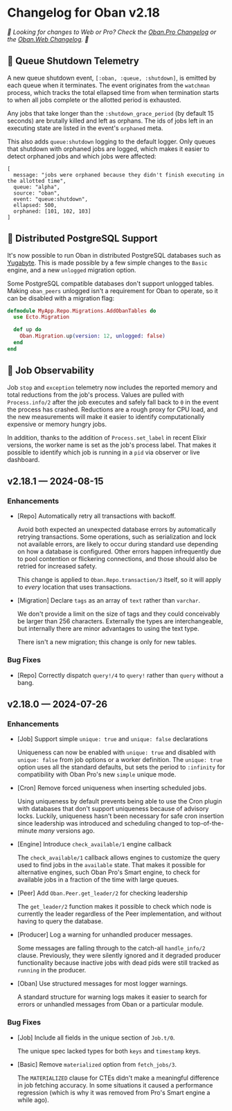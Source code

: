 # Changelog for Oban v2.18

_🌟 Looking for changes to Web or Pro? Check the [Oban.Pro Changelog][opc] or the [Oban.Web
Changelog][owc]. 🌟_

## 🔭 Queue Shutdown Telemetry

A new queue shutdown event, `[:oban, :queue, :shutdown]`, is emitted by each queue when it
terminates. The event originates from the `watchman` process, which tracks the total ellapsed time
from when termination starts to when all jobs complete or the allotted period is exhausted.

Any jobs that take longer than the `:shutdown_grace_period` (by default 15 seconds) are brutally
killed and left as orphans. The ids of jobs left in an executing state are listed in the event's
`orphaned` meta.

This also adds `queue:shutdown` logging to the default logger. Only queues that shutdown with
orphaned jobs are logged, which makes it easier to detect orphaned jobs and which jobs were
affected:

```
[
  message: "jobs were orphaned because they didn't finish executing in the allotted time",
  queue: "alpha",
  source: "oban",
  event: "queue:shutdown",
  ellapsed: 500,
  orphaned: [101, 102, 103]
]
```

## 🚚 Distributed PostgreSQL Support

It's now possible to run Oban in distributed PostgreSQL databases such as [Yugabyte][yuga]. This
is made possible by a few simple changes to the `Basic` engine, and a new `unlogged` migration
option.

Some PostgreSQL compatible databases don't support unlogged tables. Making `oban_peers` unlogged
isn't a requirement for Oban to operate, so it can be disabled with a migration flag:

```elixir
defmodule MyApp.Repo.Migrations.AddObanTables do
  use Ecto.Migration

  def up do
    Oban.Migration.up(version: 12, unlogged: false)
  end
end
```

[yuga]: https://www.yugabyte.com/

## 🧠 Job Observability 

Job `stop` and `exception` telemetry now includes the reported memory and total reductions from
the job's process. Values are pulled with `Process.info/2` after the job executes and safely fall
back to `0` in the event the process has crashed. Reductions are a rough proxy for CPU load, and
the new measurements will make it easier to identify computationally expensive or memory hungry
jobs.

In addition, thanks to the addition of `Process.set_label` in recent Elixir versions, the worker
name is set as the job's process label. That makes it possible to identify which job is running in
a `pid` via observer or live dashboard.

## v2.18.1 — 2024-08-15

### Enhancements

- [Repo] Automatically retry all transactions with backoff.

  Avoid both expected an unexpected database errors by automatically retrying transactions. Some
  operations, such as serialization and lock not available errors, are likely to occur during
  standard use depending on how a database is configured. Other errors happen infrequently due to
  pool contention or flickering connections, and those should also be retried for increased
  safety.

  This change is applied to `Oban.Repo.transaction/3` itself, so it will apply to _every_ location
  that uses transactions.

- [Migration] Declare `tags` as an array of `text` rather than `varchar`.

  We don't provide a limit on the size of tags and they could conceivably be larger than 256
  characters. Externally the types are interchangeable, but internally there are minor advantages
  to using the text type.

  There isn't a new migration; this change is only for new tables.

### Bug Fixes

- [Repo] Correctly dispatch `query!/4` to `query!` rather than `query` without a bang.

## v2.18.0 — 2024-07-26

### Enhancements

- [Job] Support simple `unique: true` and `unique: false` declarations

  Uniqueness can now be enabled with `unique: true` and disabled with `unique: false` from job
  options or a worker definition. The `unique: true` option uses all the standard defaults, but
  sets the period to `:infinity` for compatibility with Oban Pro's new `simple` unique mode.

- [Cron] Remove forced uniqueness when inserting scheduled jobs.

  Using uniqueness by default prevents being able to use the Cron plugin with databases that don't
  support uniqueness because of advisory locks. Luckily, uniqueness hasn't been necessary for safe
  cron insertion since leadership was introduced and scheduling changed to top-of-the-minute
  _many_ versions ago.

- [Engine] Introduce `check_available/1` engine callback

  The `check_available/1` callback allows engines to customize the query used to find jobs in the
  `available` state. That makes it possible for alternative engines, such Oban Pro's Smart engine,
  to check for available jobs in a fraction of the time with large queues.

- [Peer] Add `Oban.Peer.get_leader/2` for checking leadership

  The `get_leader/2` function makes it possible to check which node is currently the leader
  regardless of the Peer implementation, and without having to query the database.

- [Producer] Log a warning for unhandled producer messages.

  Some messages are falling through to the catch-all `handle_info/2` clause. Previously, they were
  silently ignored and it degraded producer functionality because inactive jobs with dead pids
  were still tracked as `running` in the producer.

- [Oban] Use structured messages for most logger warnings.

  A standard structure for warning logs makes it easier to search for errors or unhandled messages
  from Oban or a particular module.

### Bug Fixes

- [Job] Include all fields in the unique section of `Job.t/0`.

  The unique spec lacked types for both `keys` and `timestamp` keys.

- [Basic] Remove `materialized` option from `fetch_jobs/3`.

  The `MATERIALIZED` clause for CTEs didn't make a meaningful difference in job fetching accuracy.
  In some situations it caused a performance regression (which is why it was removed from Pro's
  Smart engine a while ago).

[opc]: https://getoban.pro/docs/pro/changelog.html
[owc]: https://getoban.pro/docs/web/changelog.html
[prv]: https://hexdocs.pm/oban/2.17.12/changelog.html
